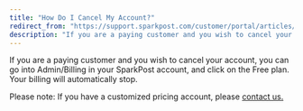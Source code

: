 ```yaml
---
title: "How Do I Cancel My Account?"
redirect_from: "https://support.sparkpost.com/customer/portal/articles/2113763-how-do-i-cancel-my-account-"
description: "If you are a paying customer and you wish to cancel your account you can go into Admin Billing in your Spark Post account and click on the Free plan Your billing will automatically stop Please note If you have a customized pricing account please contact us..."
---
```


If you are a paying customer and you wish to cancel your account, you can go into Admin/Billing in your SparkPost account, and click on the Free plan. Your billing will automatically stop.

Please note: If you have a customized pricing account, please [contact us.](http://support.sparkpost.com/customer/portal/emails/new)